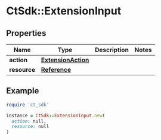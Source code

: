 # CtSdk::ExtensionInput

## Properties

| Name | Type | Description | Notes |
| ---- | ---- | ----------- | ----- |
| **action** | [**ExtensionAction**](ExtensionAction.md) |  |  |
| **resource** | [**Reference**](Reference.md) |  |  |

## Example

```ruby
require 'ct_sdk'

instance = CtSdk::ExtensionInput.new(
  action: null,
  resource: null
)
```

